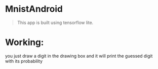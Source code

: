 # MnistAndroid
> This app is built using tensorflow lite.

# Working:
you just draw a digit in the drawing box and it will print the guessed digit with its probability
